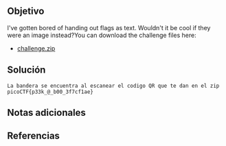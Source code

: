 ## Objetivo
I've gotten bored of handing out flags as text. Wouldn't it be cool if they were an image instead?You can download the challenge files here:

- [challenge.zip](https://artifacts.picoctf.net/c_atlas/1/challenge.zip)
## Solución
```
La bandera se encuentra al escanear el codigo QR que te dan en el zip
picoCTF{p33k_@_b00_3f7cf1ae}
```
## Notas adicionales

## Referencias
